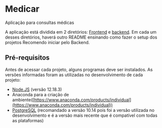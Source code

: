 # Medicar

Aplicação para consultas médicas

A aplicação está dividida em 2 diretórios: [Frontend](https://github.com/andebana1/medicar/tree/master/frontend) e [backend](https://github.com/andebana1/medicar/tree/master/backend). Em cada um desses diretórios, haverá outro README ensinando como fazer o setup dos projetos Recomendo iniciar pelo Backend.

## Pré-requisitos

Antes de acessar cada projeto, alguns programas deve ser instalados. As versões informadas foram as utilizadas no desenvolvimento de cada projeto:

- [Node.JS](https://nodejs.org/download/release/v12.18.3/) (versão 12.18.3)
- Anaconda para a criação de ambiente([https://www.anaconda.com/products/individual](https://www.anaconda.com/products/individual))
 - [PostgreSQL](https://www.enterprisedb.com/downloads/postgres-postgresql-downloads) (recomandado a versão 10.14 pois foi a versão utilizada no desenvolvimento e é a versão mais recente que é compatível com todas as plataformas)